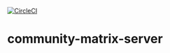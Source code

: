[![CircleCI](https://circleci.com/gh/w3f/community-matrix-server.svg?style=svg)](https://circleci.com/gh/w3f/community-matrix-server)

# community-matrix-server
